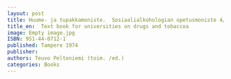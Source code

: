 ```yaml
---
layout: post
title: Huume- ja tupakkamoniste.  Sosiaalialkohologian opetusmoniste 4/1978. (100 s.)
title_en:  Text book for universities on drugs and tobaccoa
image: Empty image.jpg
ISBN: 951-44-0712-1
published: Tampere 1974 
publisher: 
authors: Teuvo Peltoniemi (toim. /ed.)
categories: Books
---
```

